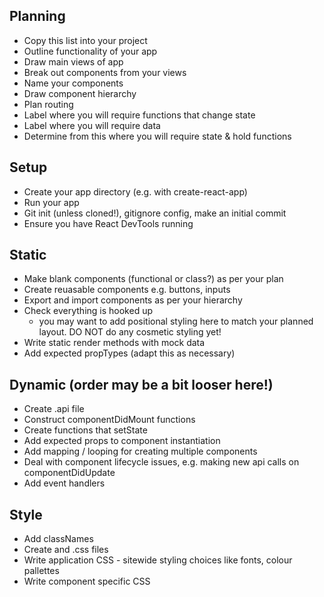 ## Planning
- Copy this list into your project
- Outline functionality of your app
- Draw main views of app
- Break out components from your views
- Name your components
- Draw component hierarchy
- Plan routing
- Label where you will require functions that change state
- Label where you will require data
- Determine from this where you will require state & hold functions

## Setup
- Create your app directory (e.g. with create-react-app)
- Run your app
- Git init (unless cloned!), gitignore config, make an initial commit
- Ensure you have React DevTools running

## Static
- Make blank components (functional or class?) as per your plan
- Create reuasable components e.g. buttons, inputs
- Export and import components as per your hierarchy
- Check everything is hooked up
    - you may want to add positional styling here to match your planned layout. DO NOT do any cosmetic styling yet!
- Write static render methods with mock data
- Add expected propTypes (adapt this as necessary)

## Dynamic (order may be a bit looser here!)
- Create .api file
- Construct componentDidMount functions
- Create functions that setState
- Add expected props to component instantiation
- Add mapping / looping for creating multiple components
- Deal with component lifecycle issues, e.g. making new api calls on componentDidUpdate
- Add event handlers

## Style
- Add classNames
- Create and .css files
- Write application CSS - sitewide styling choices like fonts, colour pallettes
- Write component specific CSS